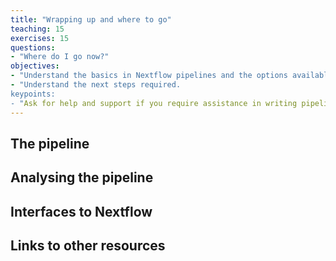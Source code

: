 ```yaml
---
title: "Wrapping up and where to go"
teaching: 15
exercises: 15
questions:
- "Where do I go now?"
objectives:
- "Understand the basics in Nextflow pipelines and the options available."
- "Understand the next steps required.
keypoints:
- "Ask for help and support if you require assistance in writing pipelines on the supercomputer.  The more we know people using it the better."
---
```


## The pipeline

## Analysing the pipeline

## Interfaces to Nextflow

## Links to other resources

